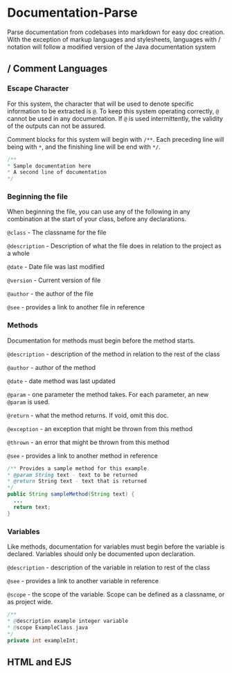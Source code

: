 # Documentation-Parse
Parse documentation from codebases into markdown for easy doc creation.  With the exception of markup languages and stylesheets, languages with / notation will follow a modified version of the Java documentation system

## / Comment Languages

### Escape Character
For this system, the character that will be used to denote specific information to be extracted is `@`.  To keep this system operating correctly, `@` cannot be used in any documentation.  If `@` is used intermittently, the validity of the outputs can not be assured.

Comment blocks for this system will begin with `/**`.  Each preceding line will being with `*`, and the finishing line will be end with `*/`.

```java
/**
* Sample documentation here
* A second line of documentation
*/
```

### Beginning the file
When beginning the file, you can use any of the following in any combination at the start of your class, before any declarations.

`@class` - The classname for the file

`@description` - Description of what the file does in relation to the project as a whole

`@date` - Date file was last modified

`@version` - Current version of file

`@author` - the author of the file

`@see` - provides a link to another file in reference

### Methods
Documentation for methods must begin before the method starts.

`@description` - description of the method in relation to the rest of the class

`@author` - author of the method

`@date` - date method was last updated

`@param` - one parameter the method takes.  For each parameter, an new `@param` is used.

`@return` - what the method returns. If void, omit this doc.

`@exception` - an exception that might be thrown from this method

`@thrown` - an error that might be thrown from this method

`@see` - provides a link to another method in reference

```java
/** Provides a sample method for this example.
* @param String text - text to be returned
* @return String text - text that is returned
*/
public String sampleMethod(String text) {
  ...
  return text;
}
```

### Variables
Like methods, documentation for variables must begin before the variable is declared.  Variables should only be documented upon declaration.

`@description` - description of the variable in relation to rest of the class

`@see` - provides a link to another variable in reference

`@scope` - the scope of the variable.  Scope can be defined as a classname, or as project wide.

```java
/**
* @description example integer variable
* @scope ExampleClass.java
*/
private int exampleInt;
```

## HTML and EJS
